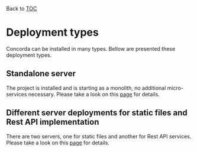 Back to [TOC](../Readme.md)

# Deployment types

Concorda can be installed in many types. Bellow are presented these deployment types.

## Standalone server

The project is installed and is starting as a monolith, no additional micro-services necessary.
Please take a look on this [page](./install-monolith.md) for details.

## Different server deployments for static files and Rest API implementation

There are two servers, one for static files and another for Rest API services.
Please take a look on this [page](./install-static-rest.md) for details.